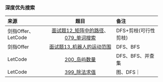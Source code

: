 ### 深度优先搜索
来源|题目|备注
:---|:---:|:---|
剑指Offer、LetCode|[面试题12_矩阵中的路径](JianZhiOffer/面试题12_矩阵中的路径.py)、[079_单词搜索](Leetcode/079_单词搜索.py)|DFS+剪枝(可行性剪枝)|
剑指Offer|[面试题13_机器人的运动范围](JianZhiOffer/面试题13_机器人的运动范围.py)|DFS、BFS|
LetCode|[200_岛屿数量](Leetcode/200_岛屿数量.py)|DFS、BFS、并查集|
LetCode|[399_除法求值](Leetcode/399_除法求值.py)|图、DFS｜